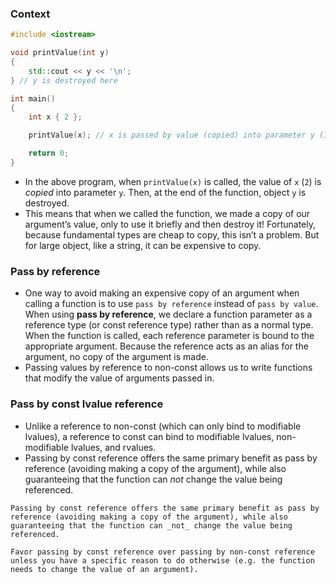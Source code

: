 ### Context
```cpp
#include <iostream>

void printValue(int y)
{
    std::cout << y << '\n';
} // y is destroyed here

int main()
{
    int x { 2 };

    printValue(x); // x is passed by value (copied) into parameter y (inexpensive)

    return 0;
}
```

- In the above program, when `printValue(x)` is called, the value of `x` (`2`) is _copied_ into parameter `y`. Then, at the end of the function, object `y` is destroyed.
- This means that when we called the function, we made a copy of our argument’s value, only to use it briefly and then destroy it! Fortunately, because fundamental types are cheap to copy, this isn’t a problem. But for large object, like a string, it can be expensive to copy.

### Pass by reference
- One way to avoid making an expensive copy of an argument when calling a function is to use `pass by reference` instead of `pass by value`. When using **pass by reference**, we declare a function parameter as a reference type (or const reference type) rather than as a normal type. When the function is called, each reference parameter is bound to the appropriate argument. Because the reference acts as an alias for the argument, no copy of the argument is made.
- Passing values by reference to non-const allows us to write functions that modify the value of arguments passed in.

### Pass by const lvalue reference
- Unlike a reference to non-const (which can only bind to modifiable lvalues), a reference to const can bind to modifiable lvalues, non-modifiable lvalues, and rvalues.
- Passing by const reference offers the same primary benefit as pass by reference (avoiding making a copy of the argument), while also guaranteeing that the function can _not_ change the value being referenced.

```ad-warning
Passing by const reference offers the same primary benefit as pass by reference (avoiding making a copy of the argument), while also guaranteeing that the function can _not_ change the value being referenced.
```

```ad-note
Favor passing by const reference over passing by non-const reference unless you have a specific reason to do otherwise (e.g. the function needs to change the value of an argument).
```